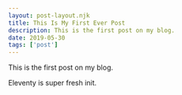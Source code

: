 ```yaml
---
layout: post-layout.njk
title: This Is My First Ever Post
description: This is the first post on my blog.
date: 2019-05-30
tags: ['post']
---
```

<!-- Excerpt Start -->
This is the first post on my blog.
<!-- Excerpt End -->
 
Eleventy is super fresh init.